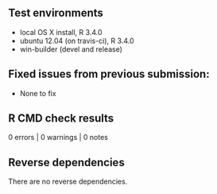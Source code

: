 ## Test environments
* local OS X install, R 3.4.0
* ubuntu 12.04 (on travis-ci), R 3.4.0
* win-builder (devel and release)

## Fixed issues from previous submission:

- None to fix

## R CMD check results

0 errors | 0 warnings | 0 notes

## Reverse dependencies

There are no reverse dependencies.

